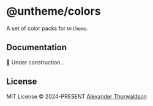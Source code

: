 # @untheme/colors

A set of color packs for `Untheme`. 

## Documentation

🚧 Under construction...

## License

MIT License &copy; 2024-PRESENT [Alexander Thorwaldson](https://github.com/zoobzio)